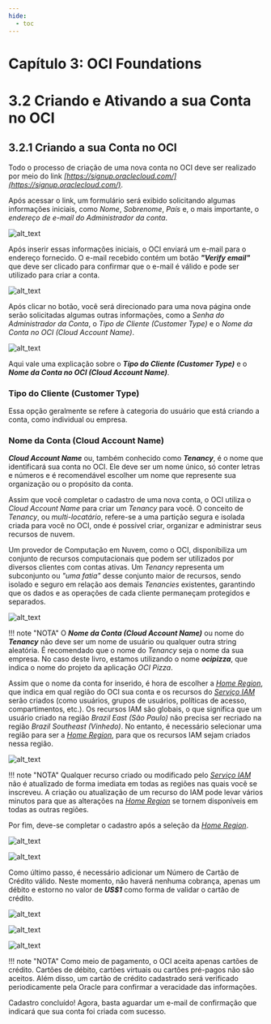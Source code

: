 ```yaml
---
hide:
  - toc
---
```


# Capítulo 3: OCI Foundations

# 3.2 Criando e Ativando a sua Conta no OCI

## 3.2.1 Criando a sua Conta no OCI

Todo o processo de criação de uma nova conta no OCI deve ser realizado por meio do link _[https://signup.oraclecloud.com/](https://signup.oraclecloud.com/)_.

Após acessar o link, um formulário será exibido solicitando algumas informações iniciais, como _Nome_, _Sobrenome_, _País_ e, o mais importante, o _endereço de e-mail do Administrador da conta_.

![alt_text](./img/signup-oraclecloud-1.png "Criação de Conta no OCI #1")
<br>

Após inserir essas informações iniciais, o OCI enviará um e-mail para o endereço fornecido. O e-mail recebido contém um botão **_"Verify email"_** que deve ser clicado para confirmar que o e-mail é válido e pode ser utilizado para criar a conta.

![alt_text](./img/signup-oraclecloud-2.png "Criação de Conta no OCI #2")
<br>

Após clicar no botão, você será direcionado para uma nova página onde serão solicitadas algumas outras informações, como a _Senha do Administrador da Conta_, o _Tipo de Cliente (Customer Type)_ e o _Nome da Conta no OCI (Cloud Account Name)_. 

![alt_text](./img/signup-oraclecloud-3.png "Criação de Conta no OCI #3")
<br>

Aqui vale uma explicação sobre o **_Tipo do Cliente (Customer Type)_** e o **_Nome da Conta no OCI (Cloud Account Name)_**.

### **Tipo do Cliente (Customer Type)**

Essa opção geralmente se refere à categoria do usuário que está criando a conta, como individual ou empresa.

### **Nome da Conta (Cloud Account Name)**

**_Cloud Account Name_** ou, também conhecido como **_Tenancy_**, é o nome que identificará sua conta no OCI. Ele deve ser um nome único, só conter letras e números e é recomendável escolher um nome que represente sua organização ou o propósito da conta.

Assim que você completar o cadastro de uma nova conta, o OCI utiliza o _Cloud Account Name_ para criar um _Tenancy_ para você. O conceito de _Tenancy_, ou _multi-locatário_, refere-se a uma partição segura e isolada criada para você no OCI, onde é possível criar, organizar e administrar seus recursos de nuvem.

Um provedor de Computação em Nuvem, como o OCI, disponibiliza um conjunto de recursos computacionais que podem ser utilizados por diversos clientes com contas ativas. Um _Tenancy_ representa um subconjunto ou _"uma fatia"_ desse conjunto maior de recursos, sendo isolado e seguro em relação aos demais _Tenancies_ existentes, garantindo que os dados e as operações de cada cliente permaneçam protegidos e separados.

![alt_text](./img/tenancy-1.png "Tenancy")

!!! note "NOTA"
    O **_Nome da Conta (Cloud Account Name)_** ou nome do **_Tenancy_** não deve ser um nome de usuário ou qualquer outra string aleatória. É recomendado que o nome do _Tenancy_ seja o nome da sua empresa. No caso deste livro, estamos utilizando o nome **_ocipizza_**, que indica o nome do projeto da aplicação _OCI Pizza_.

Assim que o nome da conta for inserido, é hora de escolher a _[Home Region](https://docs.oracle.com/pt-br/iaas/Content/Identity/regions/managingregions.htm#Home)_, que indica em qual região do OCI sua conta e os recursos do _[Serviço IAM](https://docs.oracle.com/pt-br/iaas/Content/Identity/getstarted/identity-domains.htm#overview)_ serão criados (como usuários, grupos de usuários, políticas de acesso, compartimentos, etc.). Os recursos IAM são globais, o que significa que um usuário criado na região _Brazil East (São Paulo)_ não precisa ser recriado na região _Brazil Southeast (Vinhedo)_. No entanto, é necessário selecionar uma região para ser a _[Home Region](https://docs.oracle.com/pt-br/iaas/Content/Identity/regions/managingregions.htm#Home)_, para que os recursos IAM sejam criados nessa região.

![alt_text](./img/signup-oraclecloud-5.png "Criação de Conta no OCI #5")
<br>

!!! note "NOTA"
    Qualquer recurso criado ou modificado pelo _[Serviço IAM](https://docs.oracle.com/pt-br/iaas/Content/Identity/getstarted/identity-domains.htm#overview)_ não é atualizado de forma imediata em todas as regiões nas quais você se inscreveu. A criação ou atualização de um recurso do IAM pode levar vários minutos para que as alterações na _[Home Region](https://docs.oracle.com/pt-br/iaas/Content/Identity/regions/managingregions.htm#Home)_ se tornem disponíveis em todas as outras regiões.

Por fim, deve-se completar o cadastro após a seleção da _[Home Region](https://docs.oracle.com/pt-br/iaas/Content/Identity/regions/managingregions.htm#Home)_.

![alt_text](./img/signup-oraclecloud-6.png "Criação de Conta no OCI #6")
<br>

![alt_text](./img/signup-oraclecloud-7.png "Criação de Conta no OCI #7")
<br>

Como último passo, é necessário adicionar um Número de Cartão de Crédito válido. Neste momento, não haverá nenhuma cobrança, apenas um débito e estorno no valor de **_US$1_** como forma de validar o cartão de crédito.

![alt_text](./img/signup-oraclecloud-8.png "Criação de Conta no OCI #8")
<br>

![alt_text](./img/signup-oraclecloud-9.png "Criação de Conta no OCI #9")
<br>

![alt_text](./img/signup-oraclecloud-11.png "Criação de Conta no OCI #11")
<br>

!!! note "NOTA"
    Como meio de pagamento, o OCI aceita apenas cartões de crédito. Cartões de débito, cartões virtuais ou cartões pré-pagos não são aceitos. Além disso, um cartão de crédito cadastrado será verificado periodicamente pela Oracle para confirmar a veracidade das informações.

Cadastro concluído! Agora, basta aguardar um e-mail de confirmação que indicará que sua conta foi criada com sucesso.